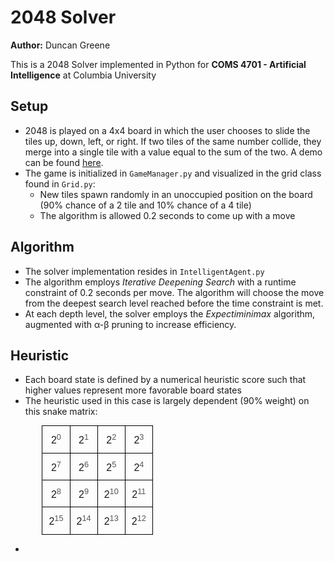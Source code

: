 # 2048 Solver
**Author:** Duncan Greene

This is a 2048 Solver implemented in Python for **COMS 4701 - Artificial Intelligence** at Columbia University

## Setup
- 2048 is played on a 4x4 board in which the user chooses to slide the tiles up, down, left, or right. If two tiles of the same number collide, they merge into a single tile with a value equal to the sum of the two. A demo can be found [here](https://play2048.co/).
- The game is initialized in `GameManager.py` and visualized in the grid class found in `Grid.py`:
  - New tiles spawn randomly in an unoccupied position on the board (90% chance of a 2 tile and 10% chance of a 4 tile)
  - The algorithm is allowed 0.2 seconds to come up with a move

## Algorithm
- The solver implementation resides in `IntelligentAgent.py`
- The algorithm employs *Iterative Deepening Search* with a runtime constraint of 0.2 seconds per move. The algorithm will choose the move from the deepest search level reached before the time constraint is met.
- At each depth level, the solver employs the *Expectiminimax* algorithm, augmented with &alpha;-&beta; pruning to increase efficiency.

## Heuristic
- Each board state is defined by a numerical heuristic score such that higher values represent more favorable board states
- The heuristic used in this case is largely dependent (90% weight) on this snake matrix:

<style>
  .centered-table {
    width: 80%;
    margin: 0 auto;
    border-collapse: collapse;
  }
  .centered-table td {
    border: 1px solid black;
    padding: 10px;
    text-align: center;
    font-family: Arial, sans-serif;
  }
  sup {
    font-size: 0.8em;
    color: #555;
  }
</style>

<table class="centered-table">
  <tr>
    <td>2<sup>0</sup></td>
    <td>2<sup>1</sup></td>
    <td>2<sup>2</sup></td>
    <td>2<sup>3</sup></td>
  </tr>
  <tr>
    <td>2<sup>7</sup></td>
    <td>2<sup>6</sup></td>
    <td>2<sup>5</sup></td>
    <td>2<sup>4</sup></td>
  </tr>
  <tr>
    <td>2<sup>8</sup></td>
    <td>2<sup>9</sup></td>
    <td>2<sup>10</sup></td>
    <td>2<sup>11</sup></td>
  </tr>
  <tr>
    <td>2<sup>15</sup></td>
    <td>2<sup>14</sup></td>
    <td>2<sup>13</sup></td>
    <td>2<sup>12</sup></td>
  </tr>
</table>

- 
